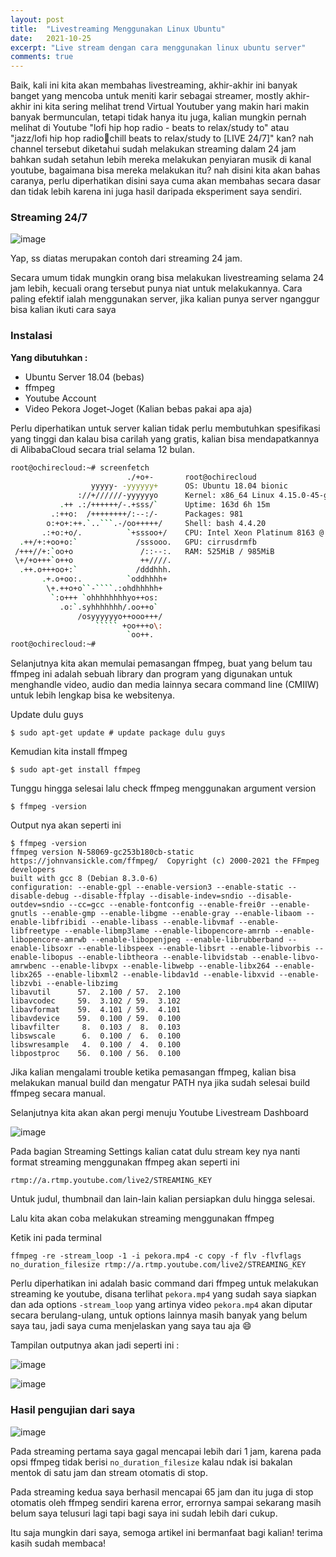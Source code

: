 ```yaml
---
layout: post
title:  "Livestreaming Menggunakan Linux Ubuntu"
date:   2021-10-25
excerpt: "Live stream dengan cara menggunakan linux ubuntu server"
comments: true
---
```


Baik, kali ini kita akan membahas livestreaming, akhir-akhir ini banyak banget yang mencoba untuk meniti karir sebagai streamer, mostly akhir-akhir ini kita sering melihat trend Virtual Youtuber yang makin hari makin banyak bermunculan, tetapi tidak hanya itu juga, kalian mungkin pernah melihat di Youtube "lofi hip hop radio - beats to relax/study to" atau "jazz/lofi hip hop radio🌱chill beats to relax/study to [LIVE 24/7]" kan? nah channel tersebut diketahui sudah melakukan streaming dalam 24 jam bahkan sudah setahun lebih mereka melakukan penyiaran musik di kanal youtube, bagaimana bisa mereka melakukan itu? nah disini kita akan bahas caranya, perlu diperhatikan disini saya cuma akan membahas secara dasar dan tidak lebih karena ini juga hasil daripada eksperiment saya sendiri.

### Streaming 24/7
![image](https://user-images.githubusercontent.com/10250068/138690302-9a2b92d3-29b2-49a8-b816-1a14bb4aaf18.png)

Yap, ss diatas merupakan contoh dari streaming 24 jam.

Secara umum tidak mungkin orang bisa melakukan livestreaming selama 24 jam lebih, kecuali orang tersebut punya niat untuk melakukannya. Cara paling efektif ialah menggunakan server, jika kalian punya server nganggur bisa kalian ikuti cara saya

### Instalasi

**Yang dibutuhkan :**
- Ubuntu Server 18.04 (bebas)
- ffmpeg
- Youtube Account
- Video Pekora Joget-Joget (Kalian bebas pakai apa aja)

Perlu diperhatikan untuk server kalian tidak perlu membutuhkan spesifikasi yang tinggi dan kalau bisa carilah yang gratis, kalian bisa mendapatkannya di AlibabaCloud secara trial selama 12 bulan.
```bash
root@ochirecloud:~# screenfetch
                          ./+o+-       root@ochirecloud
                  yyyyy- -yyyyyy+      OS: Ubuntu 18.04 bionic
               ://+//////-yyyyyyo      Kernel: x86_64 Linux 4.15.0-45-generic
           .++ .:/++++++/-.+sss/`      Uptime: 163d 6h 15m
         .:++o:  /++++++++/:--:/-      Packages: 981
        o:+o+:++.`..```.-/oo+++++/     Shell: bash 4.4.20
       .:+o:+o/.          `+sssoo+/    CPU: Intel Xeon Platinum 8163 @ 2.5GHz
  .++/+:+oo+o:`             /sssooo.   GPU: cirrusdrmfb
 /+++//+:`oo+o               /::--:.   RAM: 525MiB / 985MiB
 \+/+o+++`o++o               ++////.
  .++.o+++oo+:`             /dddhhh.
       .+.o+oo:.          `oddhhhh+
        \+.++o+o``-````.:ohdhhhhh+
         `:o+++ `ohhhhhhhhyo++os:
           .o:`.syhhhhhhh/.oo++o`
               /osyyyyyyo++ooo+++/
                   ````` +oo+++o\:
                          `oo++.
root@ochirecloud:~#
```
Selanjutnya kita akan memulai pemasangan ffmpeg, buat yang belum tau ffmpeg ini adalah sebuah library dan program yang digunakan untuk menghandle video, audio dan media lainnya secara command line (CMIIW) untuk lebih lengkap bisa ke websitenya.

Update dulu guys
```
$ sudo apt-get update # update package dulu guys
```
Kemudian kita install ffmpeg
```
$ sudo apt-get install ffmpeg
```
Tunggu hingga selesai lalu check ffmpeg menggunakan argument version
```
$ ffmpeg -version
```
Output nya akan seperti ini
```
$ ffmpeg -version
ffmpeg version N-58069-gc253b180cb-static https://johnvansickle.com/ffmpeg/  Copyright (c) 2000-2021 the FFmpeg developers
built with gcc 8 (Debian 8.3.0-6)
configuration: --enable-gpl --enable-version3 --enable-static --disable-debug --disable-ffplay --disable-indev=sndio --disable-outdev=sndio --cc=gcc --enable-fontconfig --enable-frei0r --enable-gnutls --enable-gmp --enable-libgme --enable-gray --enable-libaom --enable-libfribidi --enable-libass --enable-libvmaf --enable-libfreetype --enable-libmp3lame --enable-libopencore-amrnb --enable-libopencore-amrwb --enable-libopenjpeg --enable-librubberband --enable-libsoxr --enable-libspeex --enable-libsrt --enable-libvorbis --enable-libopus --enable-libtheora --enable-libvidstab --enable-libvo-amrwbenc --enable-libvpx --enable-libwebp --enable-libx264 --enable-libx265 --enable-libxml2 --enable-libdav1d --enable-libxvid --enable-libzvbi --enable-libzimg
libavutil      57.  2.100 / 57.  2.100
libavcodec     59.  3.102 / 59.  3.102
libavformat    59.  4.101 / 59.  4.101
libavdevice    59.  0.100 / 59.  0.100
libavfilter     8.  0.103 /  8.  0.103
libswscale      6.  0.100 /  6.  0.100
libswresample   4.  0.100 /  4.  0.100
libpostproc    56.  0.100 / 56.  0.100
```
Jika kalian mengalami trouble ketika pemasangan ffmpeg, kalian bisa melakukan manual build dan mengatur PATH nya jika sudah selesai build ffmpeg secara manual.

Selanjutnya kita akan akan pergi menuju Youtube Livestream Dashboard

![image](https://user-images.githubusercontent.com/10250068/138695806-66650a8c-21c4-4e0f-9f12-e31326802e8e.png)

Pada bagian Streaming Settings kalian catat dulu stream key nya nanti format streaming menggunakan ffmpeg akan seperti ini
```
rtmp://a.rtmp.youtube.com/live2/STREAMING_KEY
```
Untuk judul, thumbnail dan lain-lain kalian persiapkan dulu hingga selesai.

Lalu kita akan coba melakukan streaming menggunakan ffmpeg

Ketik ini pada terminal
```
ffmpeg -re -stream_loop -1 -i pekora.mp4 -c copy -f flv -flvflags no_duration_filesize rtmp://a.rtmp.youtube.com/live2/STREAMING_KEY
```

Perlu diperhatikan ini adalah basic command dari ffmpeg untuk melakukan streaming ke youtube, disana terlihat `pekora.mp4` yang sudah saya siapkan dan ada options `-stream_loop` yang artinya video `pekora.mp4` akan diputar secara berulang-ulang, untuk options lainnya masih banyak yang belum saya tau, jadi saya cuma menjelaskan yang saya tau aja 😄

Tampilan outputnya akan jadi seperti ini :

![image](https://user-images.githubusercontent.com/10250068/138698459-da751a2f-dbc1-493c-b977-83b8a7303ddb.png)

![image](https://user-images.githubusercontent.com/10250068/138698846-9f38de81-e52b-409e-b25c-d3bb8398f67f.png)

### Hasil pengujian dari saya

![image](https://user-images.githubusercontent.com/10250068/138699140-5412ab7e-d892-4ccf-a7b1-70c858652528.png)

Pada streaming pertama saya gagal mencapai lebih dari 1 jam, karena pada opsi ffmpeg tidak berisi `no_duration_filesize` kalau ndak isi bakalan mentok di satu jam dan stream otomatis di stop.

Pada streaming kedua saya berhasil mencapai 65 jam dan itu juga di stop otomatis oleh ffmpeg sendiri karena error, errornya sampai sekarang masih belum saya telusuri lagi tapi bagi saya ini sudah lebih dari cukup.

Itu saja mungkin dari saya, semoga artikel ini bermanfaat bagi kalian! terima kasih sudah membaca!
